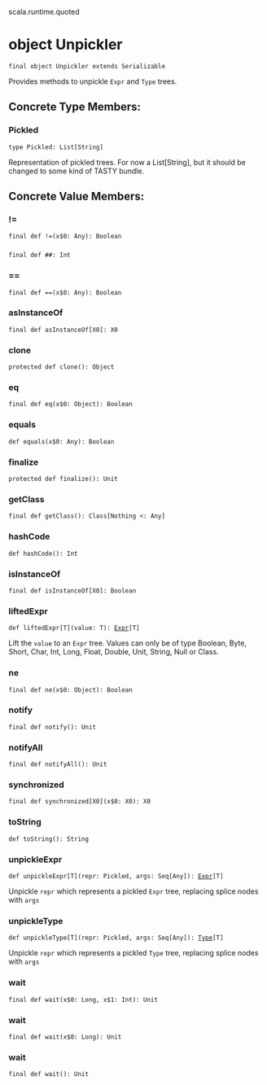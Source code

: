 scala.runtime.quoted
# object Unpickler

<pre><code class="language-scala" >final object Unpickler extends Serializable</pre></code>
Provides methods to unpickle `Expr` and `Type` trees.

## Concrete Type Members:
### Pickled
<pre><code class="language-scala" >type Pickled: List[String]</pre></code>
Representation of pickled trees. For now a List[String],
but it should be changed to some kind of TASTY bundle.


## Concrete Value Members:
### !=
<pre><code class="language-scala" >final def !=(x$0: Any): Boolean</pre></code>

### ##
<pre><code class="language-scala" >final def ##: Int</pre></code>

### ==
<pre><code class="language-scala" >final def ==(x$0: Any): Boolean</pre></code>

### asInstanceOf
<pre><code class="language-scala" >final def asInstanceOf[X0]: X0</pre></code>

### clone
<pre><code class="language-scala" >protected def clone(): Object</pre></code>

### eq
<pre><code class="language-scala" >final def eq(x$0: Object): Boolean</pre></code>

### equals
<pre><code class="language-scala" >def equals(x$0: Any): Boolean</pre></code>

### finalize
<pre><code class="language-scala" >protected def finalize(): Unit</pre></code>

### getClass
<pre><code class="language-scala" >final def getClass(): Class[Nothing <: Any]</pre></code>

### hashCode
<pre><code class="language-scala" >def hashCode(): Int</pre></code>

### isInstanceOf
<pre><code class="language-scala" >final def isInstanceOf[X0]: Boolean</pre></code>

### liftedExpr
<pre><code class="language-scala" >def liftedExpr[T](value: T): <a href="../../quoted/Expr.md">Expr</a>[T]</pre></code>
Lift the `value` to an `Expr` tree.
Values can only be of type Boolean, Byte, Short, Char, Int, Long, Float, Double, Unit, String, Null or Class.

### ne
<pre><code class="language-scala" >final def ne(x$0: Object): Boolean</pre></code>

### notify
<pre><code class="language-scala" >final def notify(): Unit</pre></code>

### notifyAll
<pre><code class="language-scala" >final def notifyAll(): Unit</pre></code>

### synchronized
<pre><code class="language-scala" >final def synchronized[X0](x$0: X0): X0</pre></code>

### toString
<pre><code class="language-scala" >def toString(): String</pre></code>

### unpickleExpr
<pre><code class="language-scala" >def unpickleExpr[T](repr: Pickled, args: Seq[Any]): <a href="../../quoted/Expr.md">Expr</a>[T]</pre></code>
Unpickle `repr` which represents a pickled `Expr` tree,
replacing splice nodes with `args`

### unpickleType
<pre><code class="language-scala" >def unpickleType[T](repr: Pickled, args: Seq[Any]): <a href="../../quoted/Type.md">Type</a>[T]</pre></code>
Unpickle `repr` which represents a pickled `Type` tree,
replacing splice nodes with `args`

### wait
<pre><code class="language-scala" >final def wait(x$0: Long, x$1: Int): Unit</pre></code>

### wait
<pre><code class="language-scala" >final def wait(x$0: Long): Unit</pre></code>

### wait
<pre><code class="language-scala" >final def wait(): Unit</pre></code>

